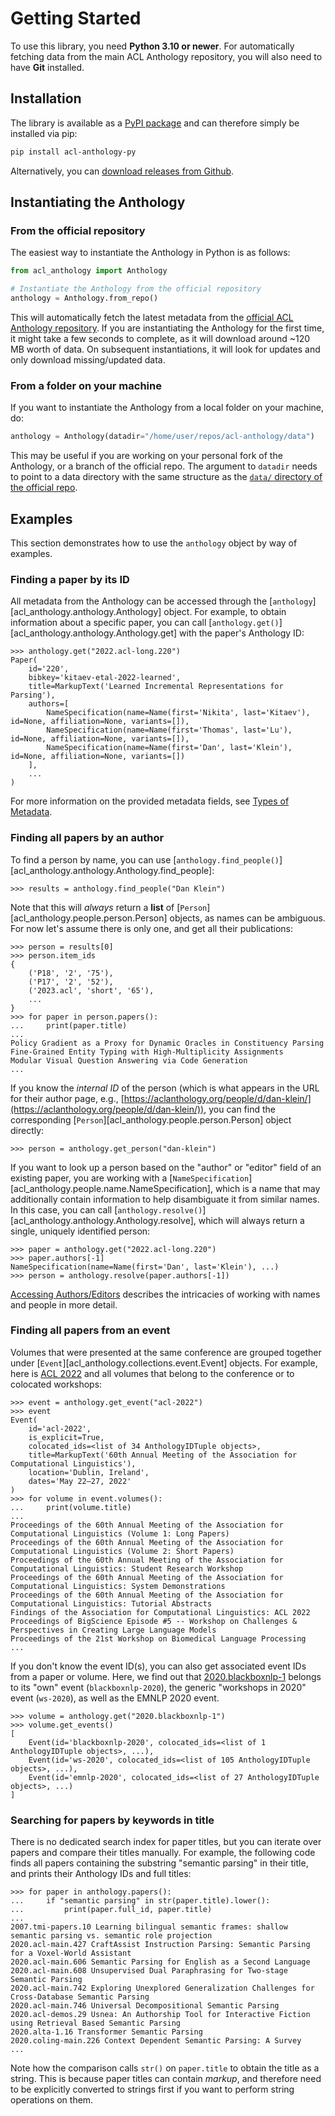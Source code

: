 # Getting Started

To use this library, you need **Python 3.10 or newer**.  For automatically
fetching data from the main ACL Anthology repository, you will also need to have
**Git** installed.

## Installation

The library is available as a [PyPI
package](https://pypi.org/project/acl-anthology-py/) and can therefore simply be
installed via pip:

```bash
pip install acl-anthology-py
```

Alternatively, you can [download releases from
Github](https://github.com/mbollmann/acl-anthology-py/releases/).

## Instantiating the Anthology

### From the official repository

The easiest way to instantiate the Anthology in Python is as follows:

```python
from acl_anthology import Anthology

# Instantiate the Anthology from the official repository
anthology = Anthology.from_repo()
```

This will automatically fetch the latest metadata from the [official ACL
Anthology repository](https://github.com/acl-org/acl-anthology).  If you are
instantiating the Anthology for the first time, it might take a few seconds to
complete, as it will download around ~120 MB worth of data.  On subsequent
instantiations, it will look for updates and only download missing/updated data.

### From a folder on your machine

If you want to instantiate the Anthology from a local folder on your machine,
do:

```python
anthology = Anthology(datadir="/home/user/repos/acl-anthology/data")
```

This may be useful if you are working on your personal fork of the Anthology, or
a branch of the official repo.  The argument to `datadir` needs to point to a
data directory with the same structure as the [`data/` directory of the official
repo](https://github.com/acl-org/acl-anthology/tree/master/data).

## Examples

This section demonstrates how to use the `anthology` object by way of examples.

### Finding a paper by its ID

All metadata from the Anthology can be accessed through the
[`anthology`][acl_anthology.anthology.Anthology] object.  For example, to obtain
information about a specific paper, you can call
[`anthology.get()`][acl_anthology.anthology.Anthology.get] with the paper's
Anthology ID:

```pycon
>>> anthology.get("2022.acl-long.220")
Paper(
    id='220',
    bibkey='kitaev-etal-2022-learned',
    title=MarkupText('Learned Incremental Representations for Parsing'),
    authors=[
        NameSpecification(name=Name(first='Nikita', last='Kitaev'), id=None, affiliation=None, variants=[]),
        NameSpecification(name=Name(first='Thomas', last='Lu'), id=None, affiliation=None, variants=[]),
        NameSpecification(name=Name(first='Dan', last='Klein'), id=None, affiliation=None, variants=[])
    ],
    ...
)
```

For more information on the provided metadata fields, see [Types of Metadata](types-of-metadata.md).

### Finding all papers by an author

To find a person by name, you can use [`anthology.find_people()`][acl_anthology.anthology.Anthology.find_people]:

```pycon
>>> results = anthology.find_people("Dan Klein")
```

Note that this will _always_ return a **list** of
[`Person`][acl_anthology.people.person.Person] objects, as names can be
ambiguous.  For now let's assume there is only one, and get all their
publications:

```pycon
>>> person = results[0]
>>> person.item_ids
{
    ('P18', '2', '75'),
    ('P17', '2', '52'),
    ('2023.acl', 'short', '65'),
    ...
}
>>> for paper in person.papers():
...     print(paper.title)
...
Policy Gradient as a Proxy for Dynamic Oracles in Constituency Parsing
Fine-Grained Entity Typing with High-Multiplicity Assignments
Modular Visual Question Answering via Code Generation
...
```

If you know the _internal ID_ of the person (which is what appears in the URL
for their author page, e.g.,
[https://aclanthology.org/people/d/dan-klein/](https://aclanthology.org/people/d/dan-klein/)),
you can find the corresponding [`Person`][acl_anthology.people.person.Person]
object directly:

```pycon
>>> person = anthology.get_person("dan-klein")
```

If you want to look up a person based on the "author" or "editor" field of an
existing paper, you are working with a
[`NameSpecification`][acl_anthology.people.name.NameSpecification], which is a
name that may additionally contain information to help disambiguate it from
similar names.  In this case, you can call
[`anthology.resolve()`][acl_anthology.anthology.Anthology.resolve], which will
always return a single, uniquely identified person:

```pycon
>>> paper = anthology.get("2022.acl-long.220")
>>> paper.authors[-1]
NameSpecification(name=Name(first='Dan', last='Klein'), ...)
>>> person = anthology.resolve(paper.authors[-1])
```

[Accessing Authors/Editors](accessing-authors.md) describes the intricacies of
working with names and people in more detail.

### Finding all papers from an event

Volumes that were presented at the same conference are grouped together under
[`Event`][acl_anthology.collections.event.Event] objects.  For example, here is
[ACL 2022](https://aclanthology.org/events/acl-2022/) and all volumes that
belong to the conference or to colocated workshops:

```pycon
>>> event = anthology.get_event("acl-2022")
>>> event
Event(
    id='acl-2022',
    is_explicit=True,
    colocated_ids=<list of 34 AnthologyIDTuple objects>,
    title=MarkupText('60th Annual Meeting of the Association for Computational Linguistics'),
    location='Dublin, Ireland',
    dates='May 22–27, 2022'
)
>>> for volume in event.volumes():
...     print(volume.title)
...
Proceedings of the 60th Annual Meeting of the Association for Computational Linguistics (Volume 1: Long Papers)
Proceedings of the 60th Annual Meeting of the Association for Computational Linguistics (Volume 2: Short Papers)
Proceedings of the 60th Annual Meeting of the Association for Computational Linguistics: Student Research Workshop
Proceedings of the 60th Annual Meeting of the Association for Computational Linguistics: System Demonstrations
Proceedings of the 60th Annual Meeting of the Association for Computational Linguistics: Tutorial Abstracts
Findings of the Association for Computational Linguistics: ACL 2022
Proceedings of BigScience Episode #5 -- Workshop on Challenges & Perspectives in Creating Large Language Models
Proceedings of the 21st Workshop on Biomedical Language Processing
...
```

If you don't know the event ID(s), you can also get associated event IDs from a
paper or volume.  Here, we find out that
[2020.blackboxnlp-1](https://aclanthology.org/volumes/2020.blackboxnlp-1/)
belongs to its "own" event (`blackboxnlp-2020`), the generic "workshops in 2020"
event (`ws-2020`), as well as the EMNLP 2020 event.

```pycon
>>> volume = anthology.get("2020.blackboxnlp-1")
>>> volume.get_events()
[
    Event(id='blackboxnlp-2020', colocated_ids=<list of 1 AnthologyIDTuple objects>, ...),
    Event(id='ws-2020', colocated_ids=<list of 105 AnthologyIDTuple objects>, ...),
    Event(id='emnlp-2020', colocated_ids=<list of 27 AnthologyIDTuple objects>, ...)
]
```

<!-- {==What about SIGs or venues? No way to find all papers yet==} -->

<!--
### Getting the BibTeX entry for a paper

{==TODO==}

```pycon
>>> paper = anthology.get("2022.acl-long.220")
>>> # TODO: Not currently possible yet
```
-->

### Searching for papers by keywords in title

There is no dedicated search index for paper titles, but you can iterate over
papers and compare their titles manually.  For example, the following code finds
all papers containing the substring "semantic parsing" in their title, and
prints their Anthology IDs and full titles:

```pycon
>>> for paper in anthology.papers():
...     if "semantic parsing" in str(paper.title).lower():
...         print(paper.full_id, paper.title)
...
2007.tmi-papers.10 Learning bilingual semantic frames: shallow semantic parsing vs. semantic role projection
2020.acl-main.427 CraftAssist Instruction Parsing: Semantic Parsing for a Voxel-World Assistant
2020.acl-main.606 Semantic Parsing for English as a Second Language
2020.acl-main.608 Unsupervised Dual Paraphrasing for Two-stage Semantic Parsing
2020.acl-main.742 Exploring Unexplored Generalization Challenges for Cross-Database Semantic Parsing
2020.acl-main.746 Universal Decompositional Semantic Parsing
2020.acl-demos.29 Usnea: An Authorship Tool for Interactive Fiction using Retrieval Based Semantic Parsing
2020.alta-1.16 Transformer Semantic Parsing
2020.coling-main.226 Context Dependent Semantic Parsing: A Survey
...
```

Note how the comparison calls `str()` on `paper.title` to obtain the title as a
string.  This is because paper titles can contain _markup_, and therefore need
to be explicitly converted to strings first if you want to perform string
operations on them.
